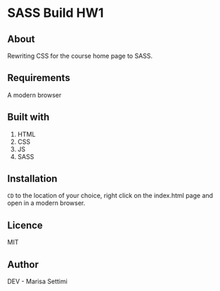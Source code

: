 # SASS Build HW1

## About

Rewriting CSS for the course home page to SASS. 

## Requirements 

A modern browser

## Built with

1. HTML
2. CSS
3. JS
4. SASS

## Installation

`CD` to the location of your choice, right click on the index.html page and open in a modern browser.

## Licence 

MIT

## Author

DEV - Marisa Settimi
